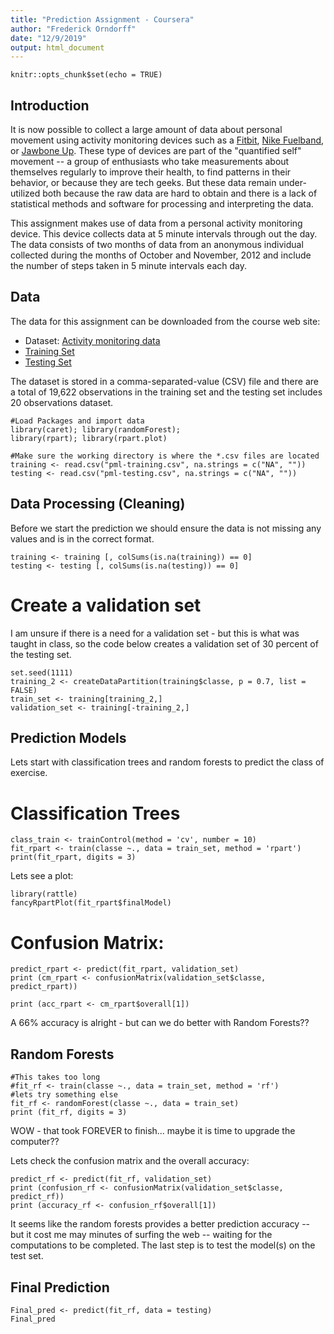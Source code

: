 ```yaml
---
title: "Prediction Assignment - Coursera"
author: "Frederick Orndorff"
date: "12/9/2019"
output: html_document
---
```


```{r setup, include=FALSE}
knitr::opts_chunk$set(echo = TRUE)
```

## Introduction

It is now possible to collect a large amount of data about personal
movement using activity monitoring devices such as a
[Fitbit](http://www.fitbit.com), [Nike
Fuelband](http://www.nike.com/us/en_us/c/nikeplus-fuelband), or
[Jawbone Up](https://jawbone.com/up). These type of devices are part of
the "quantified self" movement -- a group of enthusiasts who take
measurements about themselves regularly to improve their health, to
find patterns in their behavior, or because they are tech geeks. But
these data remain under-utilized both because the raw data are hard to
obtain and there is a lack of statistical methods and software for
processing and interpreting the data.

This assignment makes use of data from a personal activity monitoring
device. This device collects data at 5 minute intervals through out the
day. The data consists of two months of data from an anonymous
individual collected during the months of October and November, 2012
and include the number of steps taken in 5 minute intervals each day.

## Data

The data for this assignment can be downloaded from the course web
site:

* Dataset: [Activity monitoring data](http://web.archive.org/web/20161224072740/http:/groupware.les.inf.puc-rio.br/har)
* [Training Set](https://d396qusza40orc.cloudfront.net/predmachlearn/pml-training.csv)
* [Testing Set](https://d396qusza40orc.cloudfront.net/predmachlearn/pml-testing.csv)

The dataset is stored in a comma-separated-value (CSV) file and there
are a total of 19,622 observations in the training set and the testing
set includes 20 observations dataset.

```{r}
#Load Packages and import data
library(caret); library(randomForest);
library(rpart); library(rpart.plot)

#Make sure the working directory is where the *.csv files are located
training <- read.csv("pml-training.csv", na.strings = c("NA", ""))
testing <- read.csv("pml-testing.csv", na.strings = c("NA", ""))
```

## Data Processing (Cleaning)
Before we start the prediction we should ensure the data is not missing any values and is in the correct format.

```{r}
training <- training [, colSums(is.na(training)) == 0]
testing <- testing [, colSums(is.na(testing)) == 0]
```

# Create a validation set

I am unsure if there is a need for a validation set - but this is what was taught in class, so the code
below creates a validation set of 30 percent of the testing set.

```{r}
set.seed(1111)
training_2 <- createDataPartition(training$classe, p = 0.7, list = FALSE)
train_set <- training[training_2,]
validation_set <- training[-training_2,]
```

## Prediction Models

Lets start with classification trees and random forests to predict the class of exercise.

# Classification Trees
```{r}
class_train <- trainControl(method = 'cv', number = 10)
fit_rpart <- train(classe ~., data = train_set, method = 'rpart')
print(fit_rpart, digits = 3)
```

Lets see a plot:

```{r}
library(rattle)
fancyRpartPlot(fit_rpart$finalModel)
```

# Confusion Matrix:

```{r}
predict_rpart <- predict(fit_rpart, validation_set)
print (cm_rpart <- confusionMatrix(validation_set$classe, predict_rpart))
```

```{r}
print (acc_rpart <- cm_rpart$overall[1])
```

A 66% accuracy is alright - but can we do better with Random Forests??

## Random Forests

```{r}
#This takes too long
#fit_rf <- train(classe ~., data = train_set, method = 'rf')
#lets try something else
fit_rf <- randomForest(classe ~., data = train_set)
print (fit_rf, digits = 3)
```
WOW - that took FOREVER to finish... maybe it is time to upgrade the computer??

Lets check the confusion matrix and the overall accuracy:

```{r}
predict_rf <- predict(fit_rf, validation_set)
print (confusion_rf <- confusionMatrix(validation_set$classe, predict_rf))
print (accuracy_rf <- confusion_rf$overall[1])
```

It seems like the random forests provides a better prediction accuracy -- but it cost me may minutes of
surfing the web -- waiting for the computations to be completed.  The last step is to test the model(s)
on the test set.

## Final Prediction
```{r}
Final_pred <- predict(fit_rf, data = testing)
Final_pred
```


